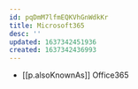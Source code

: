 ```yaml
---
id: pqDmM7lfmEQKVhGnWdkKr
title: Microsoft365
desc: ''
updated: 1637342451936
created: 1637342436993
---
```


- [[p.alsoKnownAs]] Office365
